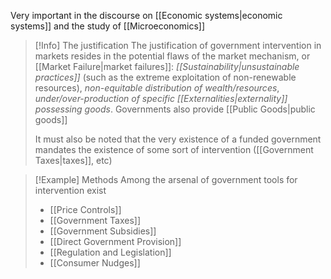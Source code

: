 Very important in the discourse on [[Economic systems|economic systems]] and the study of [[Microeconomics]]

> [!Info] The justification
> The justification of government intervention in markets resides in the potential flaws of the market mechanism, or [[Market Failure|market failures]]: *[[Sustainability|unsustainable practices]]* (such as the extreme exploitation of non-renewable resources), *non-equitable distribution of wealth/resources*, *under/over-production of specific [[Externalities|externality]] possessing goods*. Governments also provide [[Public Goods|public goods]]
> 
> It must also be noted that the very existence of a funded government mandates the existence of some sort of intervention ([[Government Taxes|taxes]], etc)

> [!Example] Methods
> Among the arsenal of government tools for intervention exist 
> - [[Price Controls]]
> - [[Government Taxes]]
> - [[Government Subsidies]]
> - [[Direct Government Provision]]
> - [[Regulation and Legislation]]
> - [[Consumer Nudges]]
> 
